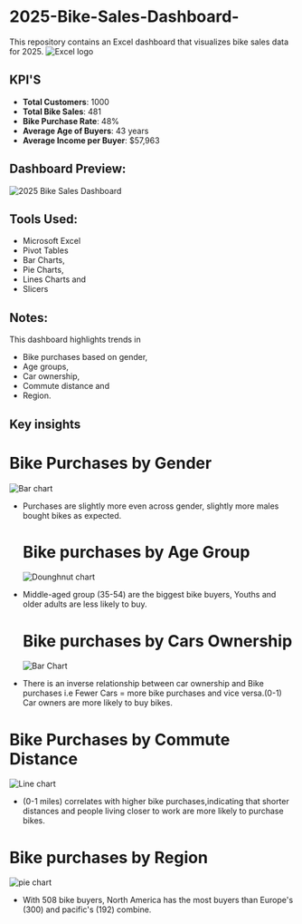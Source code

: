 # 2025-Bike-Sales-Dashboard-
This repository contains an Excel dashboard that visualizes bike sales data for 2025.
![Excel logo](Excel.jpg)

## KPI'S
- **Total Customers**: 1000
- **Total Bike Sales**: 481
- **Bike Purchase Rate**: 48%
- **Average Age of Buyers**: 43 years
- **Average Income per Buyer**: $57,963

## Dashboard Preview:
![2025 Bike Sales Dashboard](dashboard%205_083604.png)

## Tools Used:
- Microsoft Excel
- Pivot Tables
- Bar Charts,
- Pie Charts,
- Lines Charts and
- Slicers

## Notes:
This dashboard highlights trends in

- Bike purchases based on gender,
- Age groups,
- Car ownership,
- Commute distance and
- Region.

## Key insights
# Bike Purchases by Gender
![Bar chart](purchase_by_gender.png)
- Purchases are slightly more even across gender, slightly more males bought bikes as expected.

  # Bike purchases by Age Group
  ![Dounghnut chart](Age_group.png)
- Middle-aged group (35-54) are the biggest bike buyers, Youths and older adults are less likely to buy.

  # Bike purchases by Cars Ownership
  ![Bar Chart](Cars_ownership.png)
- There is an inverse relationship between car ownership and Bike purchases i.e Fewer Cars = more bike purchases and vice versa.(0-1) Car owners are more likely to buy bikes.

# Bike Purchases by Commute Distance
![Line chart](Commute_distance.png)
- (0-1 miles) correlates with higher bike purchases,indicating that shorter distances and people living closer to work are more likely to purchase bikes.

# Bike purchases by Region
![pie chart](Region.png)
- With 508 bike buyers, North America has the most buyers than Europe's (300) and pacific's (192) combine.


